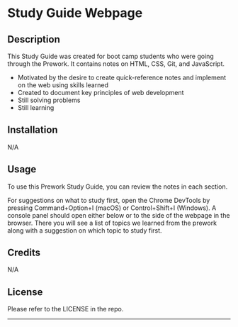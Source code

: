 # Study Guide Webpage

## Description

This Study Guide was created for boot camp students who were going through the Prework.
It contains notes on HTML, CSS, Git, and JavaScript.

- Motivated by the desire to create quick-reference notes and implement on the web using skills learned
- Created to document key principles of web development
- Still solving problems
- Still learning

## Installation

N/A

## Usage

To use this Prework Study Guide, you can review the notes in each section.

For suggestions on what to study first, open the Chrome DevTools by pressing Command+Option+I (macOS) or Control+Shift+I (Windows).
A console panel should open either below or to the side of the webpage in the browser.
There you will see a list of topics we learned from the prework along with a suggestion on which topic to study first.

## Credits

N/A

## License

Please refer to the LICENSE in the repo.

---
